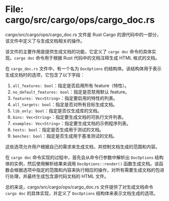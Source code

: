 # File: cargo/src/cargo/ops/cargo_doc.rs

cargo/src/cargo/ops/cargo_doc.rs 文件是 Rust Cargo 的源代码中的一部分，该文件中定义了与生成文档相关的操作。

该文件的主要作用是提供生成文档的功能，它定义了 `cargo doc` 命令的具体实现。`cargo doc` 命令用于根据 Rust 代码中的文档注释生成 HTML 格式的文档。

在 `cargo_doc.rs` 文件中，有一个名为 `DocOptions` 的结构体。该结构体用于表示生成文档时的选项，它包含了以下字段：

1. `all_features: bool`：指定是否启用所有 feature（特性）。
2. `no_default_features: bool`：指定是否禁用默认 feature。
3. `features: Vec<String>`：指定要启用的特性的列表。
4. `all_targets: bool`：指定是否对所有目标生成文档。
5. `lib_only: bool`：指定是否仅生成库的文档。
6. `bins: Vec<String>`：指定要生成文档的可执行文件列表。
7. `examples: Vec<String>`：指定要生成文档的示例程序列表。
8. `tests: bool`：指定是否生成用于测试的文档。
9. `benches: bool`：指定是否生成用于基准测试的文档。

这些选项允许用户根据自己的需求来生成文档，并控制文档生成的范围和内容。

在 `cargo doc` 命令实现的过程中，首先会从命令行参数中解析出 `DocOptions` 结构体的实例，然后使用解析结果来调用 `DocOptions::render()` 函数生成文档。该函数会根据选项中指定的范围和内容来执行相应的操作，对所有需要生成文档的包进行处理，并最终生成包含源代码文档的 HTML 文件。

总的来说，cargo/src/cargo/ops/cargo_doc.rs 文件提供了对生成文档命令 `cargo doc` 的具体实现，并定义了 `DocOptions` 结构体来表示文档生成的选项。

